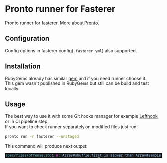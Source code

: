 # Pronto runner for Fasterer

Pronto runner for [fasterer](https://github.com/DamirSvrtan/fasterer). More about [Pronto](https://github.com/prontolabs/pronto).

## Configuration

Config options in fasterer config(`.fasterer.yml`) also supported.

## Installation

RubyGems already has similar [gem](https://rubygems.org/gems/pronto-fasterer/versions/0.11.1) and if you need runner choose it.<br>
This gem wasn't published in RubyGems but still can be build and test locally.

## Usage

The best way to use it with some Git hooks manager for example [Lefthook](https://github.com/evilmartians/lefthook) or in CI pipeline step.<br>
If you want to check runner separately on modified files just run:

```sh
pronto run -r fasterer --unstaged
```

This command will produce next output:

![output](doc/output.png "Output")
